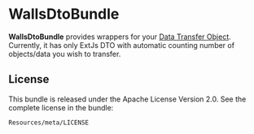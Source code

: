 WallsDtoBundle
==============

**WallsDtoBundle** provides wrappers for your [Data Transfer Object](http://en.wikipedia.org/wiki/Data_transfer_object).
Currently, it has only ExtJs DTO with automatic counting number of objects/data you wish to transfer.


License
-------

This bundle is released under the Apache License Version 2.0. See the complete license in the
bundle:

    Resources/meta/LICENSE